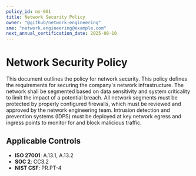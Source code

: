```yaml
---
policy_id: ns-001
title: Network Security Policy
owner: "@github/network-engineering"
sme: "network.engineering@example.com"
next_annual_certification_date: 2025-08-10
---
```


# Network Security Policy

This document outlines the policy for network security. This policy defines the requirements for securing the company's network infrastructure. The network shall be segmented based on data sensitivity and system criticality to limit the impact of a potential breach. All network segments must be protected by properly configured firewalls, which must be reviewed and approved by the network engineering team. Intrusion detection and prevention systems (IDPS) must be deployed at key network egress and ingress points to monitor for and block malicious traffic.

## Applicable Controls

* **ISO 27001**: A.13.1, A.13.2
* **SOC 2**: CC3.2
* **NIST CSF**: PR.PT-4
